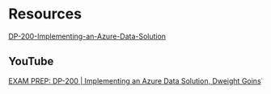 # Resources

[DP-200-Implementing-an-Azure-Data-Solution](https://github.com/MicrosoftLearning/DP-200-Implementing-an-Azure-Data-Solution)

## YouTube

[EXAM PREP: DP-200 | Implementing an Azure Data Solution, Dweight Goins](https://www.youtube.com/watch?v=ohya6zTa1Hg&t=1074s)˙